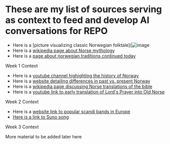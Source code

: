 # These are my list of sources serving as context to feed and develop AI conversations for REPO

- Here is a [picture visualizing classic Norwegian folktale](![image](https://github.com/user-attachments/assets/b490cbe1-bf0d-4d18-ae20-17ba5fe5992b)
- Here is a [wikipedia page about Norse mythology](https://en.wikipedia.org/wiki/Norse_mythology)
- Here is a [page about norwegian traditions continued today](https://en.wikipedia.org/wiki/Culture_of_Norway)

Week 1 Context

- Here is a [youtube channel highighting the history of Norway](https://www.youtube.com/watch?v=5KmOfwcvwnU)
- Here is a [website detailing differences in past vs. present Norway](https://www.thorsoak.info/p/asatru.html)
- Here is a [wikipedia page discussing Norse translations of the bible](https://en.wikipedia.org/wiki/Bible_translations_in_Norway)
- Here is a [youtube link to early translation of Lord's Prayer into Old Norse](https://www.youtube.com/watch?v=DSWXEKChD5M)

Week 2 Context

- Here is a [website link to popular scandi bands in Europe](https://www.the-independent.com/arts-entertainment/music/features/wardruna-interview-norse-folk-music-bands-viking-b1791120.html)
- [Here is a link to Suno song](https://suno.com/song/c89a6e41-20da-4efc-bda2-4c8ea0279fac)

Week 3 Context

More material to be added later here
